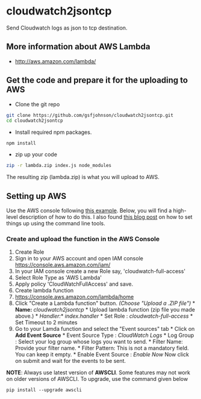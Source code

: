 # cloudwatch2jsontcp
Send Cloudwatch logs as json to tcp destination.

## More information about AWS Lambda
  * http://aws.amazon.com/lambda/
  
## Get the code and prepare it for the uploading to AWS
* Clone the git repo
```bash
git clone https://github.com/gsfjohnson/cloudwatch2jsontcp.git
cd cloudwatch2jsontcp
```
* Install required npm packages.
```
npm install
```

* zip up your code
```bash
zip -r lambda.zip index.js node_modules
```

The resulting zip (lambda.zip) is what you will upload to AWS.

## Setting up AWS
Use the AWS console following [this 
example](http://docs.aws.amazon.com/lambda/latest/dg/getting-started-amazons3-events.html).  Below, you will find a high-level 
description of how to do this.  I also found [this blog post](http://alestic.com/2014/11/aws-lambda-cli) on how to set things up 
using the command line tools.

### Create and upload the function in the AWS Console
1. Create Role
  1. Sign in to your AWS account and open IAM console https://console.aws.amazon.com/iam/
  1. In your IAM console create a new Role say, 'cloudwatch-full-access'
  1. Select Role Type as 'AWS Lambda'
  1. Apply policy 'CloudWatchFullAccess' and save.
1. Create lambda function
  1. https://console.aws.amazon.com/lambda/home
  1. Click "Create a Lambda function" button. *(Choose "Upload a .ZIP file")*
    * **Name:** *cloudwatch2jsontcp*
    * Upload lambda function (zip file you made above.)
    * **Handler*:** *index.handler*
    * Set Role : *cloudwatch-full-access*
    * Set Timeout to 2 minutes
  1. Go to your Lamda function and select the "Event sources" tab
    * Click on **Add Event Source**
    * Event Source Type : *CloudWatch Logs*
    * Log Group : Select your log group whose logs you want to send.
    * Filter Name: Provide your filter name.
    * Filter Pattern: This is not a mandatory field. You can keep it empty.
    * Enable Event Source : *Enable Now*
 Now click on submit and wait for the events to be sent.

**NOTE**: Always use latest version of **AWSCLI**. Some features may not work on older versions of AWSCLI. To upgrade, use the command given below

`pip install --upgrade awscli`

